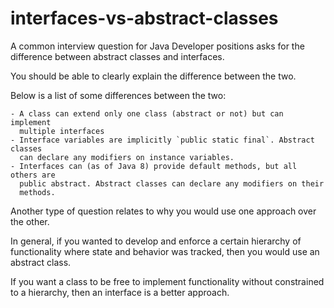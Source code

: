# interfaces-vs-abstract-classes

A common interview question for Java Developer positions asks for the
difference between abstract classes and interfaces.

You should be able to clearly explain the difference between the two.

Below is a list of some differences between the two:

    - A class can extend only one class (abstract or not) but can implement
      multiple interfaces
    - Interface variables are implicitly `public static final`. Abstract classes
      can declare any modifiers on instance variables.
    - Interfaces can (as of Java 8) provide default methods, but all others are
      public abstract. Abstract classes can declare any modifiers on their
      methods.

Another type of question relates to why you would use one approach over the
other.

In general, if you wanted to develop and enforce a certain hierarchy of
functionality where state and behavior was tracked, then you would use an
abstract class.

If you want a class to be free to implement functionality without constrained
to a hierarchy, then an interface is a better approach.

